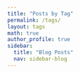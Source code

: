 ```yaml
---
title: "Posts by Tag"
permalink: /tags/
layout: tags
math: true
author_profile: true
sidebar:
  title: "Blog Posts"
  nav: sidebar-blog
---
```

